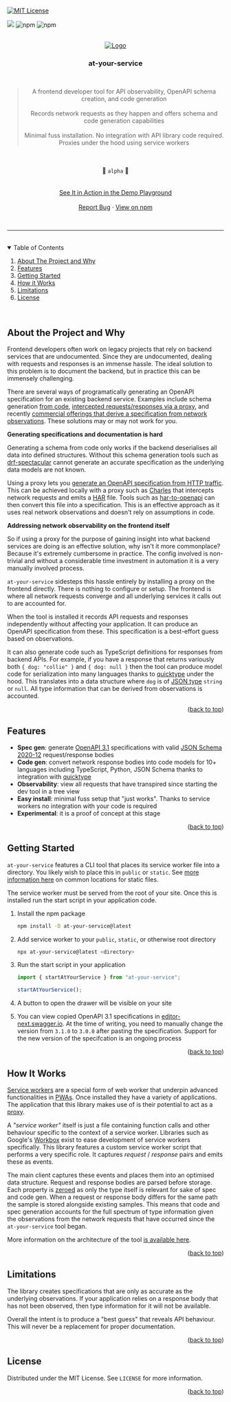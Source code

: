 <!-- Improved compatibility of back to top link: See: https://github.com/othneildrew/Best-README-Template/pull/73 -->

<a name="readme-top"></a>

[![MIT License][license-shield]][license-url]

<a href="https://codeclimate.com/github/AndrewWalsh/at-your-service/test_coverage"><img src="https://api.codeclimate.com/v1/badges/56fa1f99da7509735cee/test_coverage" /></a>
<img alt="npm" src="https://github.com/AndrewWalsh/at-your-service/actions/workflows/node.js.yml/badge.svg">
<img alt="npm" src="https://img.shields.io/npm/v/at-your-service">


<!-- PROJECT LOGO -->
<br />
<div align="center">
  <a href="https://github.com/AndrewWalsh/at-your-service">
    <img src="https://raw.githubusercontent.com/AndrewWalsh/at-your-service/main/resources/logo-floor.png" alt="Logo">
  </a>

  <br />
  <h3 align="center">at-your-service</h3>
  <br />

  <p align="center">
    <blockquote>
        A frontend developer tool for API observability, OpenAPI schema creation, and code generation
        <br />
        <br />
        Records network requests as they happen and offers schema and code generation capabilities
        <br />
        <br />
        Minimal fuss installation. No integration with API library code required. Proxies under the hood using service workers
      </blockquote>
      <br />
      <br />
      🚧 <code>alpha</code> 🚧
      <br />
      <br />
      <br />
      <a href="https://andrewwalsh.github.io/at-your-service/">See It in Action in the Demo Playground</a>
      <br />
      <br />
      <a href="https://github.com/AndrewWalsh/at-your-service/issues">Report Bug</a>
      ·
      <a href="https://www.npmjs.com/package/at-your-service">View on npm</a>
  </p>
</div>

<br />
<hr />
<br />

<!-- TABLE OF CONTENTS -->

<details open>
  <summary>Table of Contents</summary>
  <ol>
    <li>
      <a href="#about-the-project-and-why">About The Project and Why</a>
    </li>
    <li>
      <a href="#features">Features</a>
    </li>
    <li>
      <a href="#getting-started">Getting Started</a>
    </li>
    <li>
      <a href="#how-it-works">How it Works</a>
    </li>
    <li>
      <a href="#limitations">Limitations</a>
    </li>
    <li>
      <a href="#license">License</a>
    </li>
  </ol>
</details>

<br />

<!-- ABOUT THE PROJECT AND WHY -->

## About the Project and Why

Frontend developers often work on legacy projects that rely on backend services that are undocumented. Since they are undocumented, dealing with requests and responses is an immense hassle. The ideal solution to this problem is to document the backend, but in practice this can be immensely challenging.

There are several ways of programatically generating an OpenAPI specification for an existing backend service. Examples include schema generation [from code](https://www.blazemeter.com/blog/openapi-spec-from-code), [intercepted requests/responses via a proxy](https://apievangelist.com/2017/07/20/charles-proxy-generated-har-to-openapi-using-api-transformer/), and recently [commercial offerings that derive a specification from network observations](https://www.akitasoftware.com/). These solutions may or may not work for you.

**Generating specifications and documentation is hard**

Generating a schema from code only works if the backend deserialises all data into defined structures. Without this schema generation tools such as [drf-spectacular](https://drf-spectacular.readthedocs.io/en/latest/) cannot generate an accurate specification as the underlying data models are not known.

Using a proxy lets you [generate an OpenAPI specification from HTTP traffic](https://apisyouwonthate.com/blog/creating-openapi-from-http-traffic). This can be achieved locally with a proxy such as [Charles](https://www.charlesproxy.com/) that intercepts network requests and emits a [HAR](https://en.wikipedia.org/wiki/HAR_(file_format)) file. Tools such as [har-to-openapi](https://github.com/jonluca/har-to-openapi) can then convert this file into a specification. This is an effective approach as it uses real network observations and doesn't rely on assumptions in code.

**Addressing network observability on the frontend itself**

So if using a proxy for the purpose of gaining insight into what backend services are doing is an effective solution, why isn't it more commonplace? Because it's extremely cumbersome in practice. The config involved is non-trivial and without a considerable time investment in automation it is a very manually involved process.

`at-your-service` sidesteps this hassle entirely by installing a proxy on the frontend directly. There is nothing to configure or setup. The frontend is where all network requests converge and all underlying services it calls out to are accounted for.

When the tool is installed it records API requests and responses independently without affecting your application. It can produce an OpenAPI specification from these. This specification is a best-effort guess based on observations.

It can also generate code such as TypeScript definitions for responses from backend APIs. For example, if you have a response that returns variously both `{ dog: "collie" }` and `{ dog: null }` then the tool can produce model code for serialization into many languages thanks to [quicktype](https://github.com/quicktype/quicktype) under the hood. This translates into a data structure where `dog` is of [JSON type](https://cswr.github.io/JsonSchema/spec/basic_types/) `string` or `null`. All type information that can be derived from observations is accounted.

<p align="right">(<a href="#readme-top">back to top</a>)</p>

<!-- FEATURES -->

## Features

- **Spec gen**: generate [OpenAPI 3.1](https://www.openapis.org/blog/2021/02/18/openapi-specification-3-1-released) specifications with valid [JSON Schema 2020-12](https://json-schema.org/draft/2020-12/release-notes.html) request/response bodies
- **Code gen**: convert network response bodies into code models for 10+ languages including TypeScript, Python, JSON Schema thanks to integration with [quicktype](https://github.com/quicktype/quicktype)
- **Observability**: view all requests that have transpired since starting the dev tool in a tree view
- **Easy install**: minimal fuss setup that "just works". Thanks to service workers no integration with your code is required
- **Experimental**: it is a proof of concept at this stage

<p align="right">(<a href="#readme-top">back to top</a>)</p>

<!-- GETTING STARTED -->

## Getting Started

`at-your-service` features a CLI tool that places its service worker file into a directory. You likely wish to place this in `public` or `static`. See [more information here](https://mswjs.io/docs/getting-started/integrate/browser#where-is-my-public-directory) on common locations for static files.

The service worker must be served from the root of your site. Once this is installed run the start script in your application code.

1. Install the npm package
   ```sh
   npm install -D at-your-service@latest
   ```
2. Add service worker to your `public`, `static`, or otherwise root directory
   ```sh
   npx at-your-service@latest <directory>
   ```
3. Run the start script in your application

   ```ts
   import { startAtYourService } from "at-your-service";

   startAtYourService();
   ```

4. A button to open the drawer will be visible on your site
5. You can view copied OpenAPI 3.1 specifications in [editor-next.swagger.io](https://editor-next.swagger.io/). At the time of writing, you need to manually change the version from `3.1.0` to `3.0.0` after pasting the specification. Support for the new version of the specifcation is an ongoing process

<p align="right">(<a href="#readme-top">back to top</a>)</p>

<!-- HOW IT WORKS -->

## How It Works

[Service workers](https://www.freecodecamp.org/news/service-workers-the-little-heroes-behind-progressive-web-apps-431cc22d0f16/) are a special form of web worker that underpin advanced functionalities in [PWAs](https://developer.mozilla.org/en-US/docs/Web/Progressive_web_apps). Once installed they have a variety of applications. The application that this library makes use of is their potential to act as a [proxy](https://www.freecodecamp.org/news/what-is-a-proxy-server-in-english-please/).

A *"service worker"* itself is just a file containing function calls and other behaviour specific to the context of a service worker. Libraries such as Google's [Workbox](https://developer.chrome.com/docs/workbox/) exist to ease development of service workers specifically. This library features a custom service worker script that performs a very specific role. It captures *request* / *response* pairs and emits these as events.

The main client captures these events and places them into an optimised data structure. Request and response bodies are parsed before storage. Each property is [zeroed](https://yourbasic.org/golang/default-zero-value/) as only the type itself is relevant for sake of spec and code gen. When a request or response body differs for the same path the sample is stored alongside existing samples. This means that code and spec generation accounts for the full spectrum of type information given the observations from the network requests that have occurred since the `at-your-service` tool began.

More information on the architecture of the tool [is available here](https://awalsh.io/posts/developer-tool-api-discovery-observability-frontend/).

<p align="right">(<a href="#readme-top">back to top</a>)</p>

<!-- LIMITATIONS -->

## Limitations

The library creates specifications that are only as accurate as the underlying observations. If your application relies on a response body that has not been observed, then type information for it will not be available.

Overall the intent is to produce a "best guess" that reveals API behaviour. This will never be a replacement for proper documentation.

<p align="right">(<a href="#readme-top">back to top</a>)</p>

<!-- LICENSE -->

## License

Distributed under the MIT License. See `LICENSE` for more information.

<p align="right">(<a href="#readme-top">back to top</a>)</p>

<!-- MARKDOWN LINKS & IMAGES -->
<!-- https://www.markdownguide.org/basic-syntax/#reference-style-links -->

[contributors-shield]: https://img.shields.io/github/contributors/AndrewWalsh/at-your-service.svg?style=for-the-badge
[contributors-url]: https://github.com/AndrewWalsh/at-your-service/graphs/contributors
[forks-shield]: https://img.shields.io/github/forks/AndrewWalsh/at-your-service.svg?style=for-the-badge
[forks-url]: https://github.com/AndrewWalsh/at-your-service/network/members
[stars-shield]: https://img.shields.io/github/stars/AndrewWalsh/at-your-service.svg?style=for-the-badge
[stars-url]: https://github.com/AndrewWalsh/at-your-service/stargazers
[issues-shield]: https://img.shields.io/github/issues/AndrewWalsh/at-your-service.svg?style=for-the-badge
[issues-url]: https://github.com/AndrewWalsh/at-your-service/issues
[license-shield]: https://img.shields.io/github/license/AndrewWalsh/at-your-service.svg?style=for-the-badge
[license-url]: https://github.com/AndrewWalsh/at-your-service/blob/master/LICENSE
